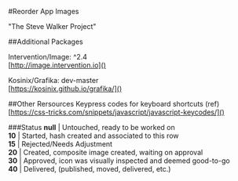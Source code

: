 #Reorder App Images

"The Steve Walker Project"


##Additional Packages

Intervention/Image: ^2.4<br>
[http://image.intervention.io]()


Kosinix/Grafika: dev-master<br>
[https://kosinix.github.io/grafika/]()

##Other Rersources
Keypress codes for keyboard shortcuts (ref)
[https://css-tricks.com/snippets/javascript/javascript-keycodes/]()


###Status
**null** | Untouched, ready to be worked on<br>
**10**  | Started, hash created and associated to this row<br>
**15**  | Rejected/Needs Adjustment<br>
**20**  | Created, composite image created, waiting on approval<br>
**30**  | Approved, icon was visually inspected and deemed good-to-go<br>
**40**  | Delivered, (published, moved, delivered, etc.)<br>
